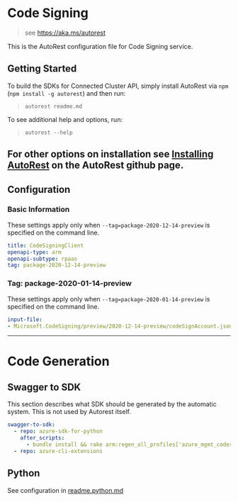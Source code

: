 # Code Signing

> see https://aka.ms/autorest

This is the AutoRest configuration file for Code Signing service.

## Getting Started

To build the SDKs for Connected Cluster API, simply install AutoRest via `npm` (`npm install -g autorest`) and then run:

> `autorest readme.md`

To see additional help and options, run:

> `autorest --help`

For other options on installation see [Installing AutoRest](https://aka.ms/autorest/install) on the AutoRest github page.
---

## Configuration

### Basic Information

These settings apply only when `--tag=package-2020-12-14-preview` is specified on the command line.


```yaml
title: CodeSigningClient
openapi-type: arm
openapi-subtype: rpaas
tag: package-2020-12-14-preview
```


### Tag: package-2020-01-14-preview

These settings apply only when `--tag=package-2020-01-14-preview` is specified on the command line.

```yaml $(tag) == 'package-2020-12-14-preview'
input-file:
- Microsoft.CodeSigning/preview/2020-12-14-preview/codeSignAccount.json
```

---

# Code Generation

## Swagger to SDK

This section describes what SDK should be generated by the automatic system.
This is not used by Autorest itself.

```yaml $(swagger-to-sdk)
swagger-to-sdk:
  - repo: azure-sdk-for-python
    after_scripts:
      - bundle install && rake arm:regen_all_profiles['azure_mgmt_codesigning']
  - repo: azure-cli-extensions
```

## Python

See configuration in [readme.python.md](./readme.python.md)



